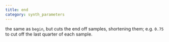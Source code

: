 ```yaml
---
title: end
category: synth_parameters
---
```

the same as `begin`, but cuts the end off samples, shortening them;
  e.g. `0.75` to cut off the last quarter of each sample.
